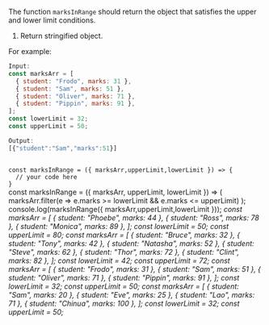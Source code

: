 The function `marksInRange` should return the object that satisfies the upper and lower limit conditions.

1. Return stringified object.

For example:
```js
Input:
const marksArr = [
  { student: "Frodo", marks: 31 },
  { student: "Sam", marks: 51 },
  { student: "Oliver", marks: 71 },
  { student: "Pippin", marks: 91 },
];
const lowerLimit = 32;
const upperLimit = 50;

Output:
[{"student":"Sam","marks":51}]
```

<codeblock language="javascript" type="exercise" testMode="multipleInput">
<code>
const marksInRange = ({ marksArr,upperLimit,lowerLimit }) => {
  // your code here
}
</code>

<solution>
const marksInRange = ({ marksArr, upperLimit, lowerLimit }) =>
  (
    marksArr.filter(e => e.marks >= lowerLimit && e.marks <= upperLimit)
  );
</solution>

<testcases>
<caller>
console.log(marksInRange({ marksArr,upperLimit,lowerLimit }));
</caller>
<testcase>
<i>
const marksArr = [
  { student: "Phoebe", marks: 44 },
  { student: "Ross", marks: 78 },
  { student: "Monica", marks: 89 },
];
const lowerLimit = 50;
const upperLimit = 80;
</i>
</testcase>
<testcase>
<i>
const marksArr = [
  { student: "Bruce", marks: 32 },
  { student: "Tony", marks: 42 },
  { student: "Natasha", marks: 52 },
  { student: "Steve", marks: 62 },
  { student: "Thor", marks: 72 },
  { student: "Clint", marks: 82 },
];
const lowerLimit = 42;
const upperLimit = 72;
</i>
</testcase>
<testcase>
<i>
const marksArr = [
  { student: "Frodo", marks: 31 },
  { student: "Sam", marks: 51 },
  { student: "Oliver", marks: 71 },
  { student: "Pippin", marks: 91 },
];
const lowerLimit = 32;
const upperLimit = 50;
</i>
</testcase>
<testcase>
<i>
const marksArr = [
  { student: "Sam", marks: 20 },
  { student: "Eve", marks: 25 },
  { student: "Lao", marks: 71 },
  { student: "Chinua", marks: 100 },
];
const lowerLimit = 32;
const upperLimit = 50;
</i>
</testcase>
</testcases>
</codeblock>
